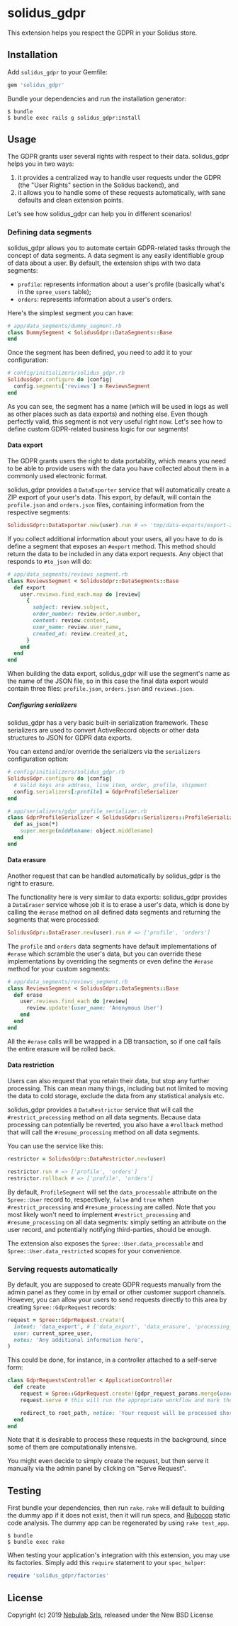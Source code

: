 # solidus_gdpr

This extension helps you respect the GDPR in your Solidus store.

## Installation

Add `solidus_gdpr` to your Gemfile:

```ruby
gem 'solidus_gdpr'
```

Bundle your dependencies and run the installation generator:

```shell
$ bundle
$ bundle exec rails g solidus_gdpr:install
```

## Usage

The GDPR grants user several rights with respect to their data. solidus_gdpr helps you in two ways:

1. it provides a centralized way to handle user requests under the GDPR (the "User Rights" section
   in the Solidus backend), and
2. it allows you to handle some of these requests automatically, with sane defaults and clean
   extension points.

Let's see how solidus_gdpr can help you in different scenarios!

### Defining data segments

solidus_gdpr allows you to automate certain GDPR-related tasks through the concept of data segments.
A data segment is any easily identifiable group of data about a user. By default, the extension
ships with two data segments:

- `profile`: represents information about a user's profile (basically what's in the `spree_users`
  table);
- `orders`: represents information about a user's orders.

Here's the simplest segment you can have:

```ruby
# app/data_segments/dummy_segment.rb
class DummySegment < SolidusGdpr::DataSegments::Base
end
```

Once the segment has been defined, you need to add it to your configuration:

```ruby
# config/initializers/solidus_gdpr.rb
SolidusGdpr.configure do |config|
  config.segments['reviews'] = ReviewsSegment
end
```

As you can see, the segment has a name (which will be used in logs as well as other places such as
data exports) and nothing else. Even though perfectly valid, this segment is not very useful right
now. Let's see how to define custom GDPR-related business logic for our segments! 

#### Data export

The GDPR grants users the right to data portability, which means you need to be able to provide
users with the data you have collected about them in a commonly used electronic format.

solidus_gdpr provides a `DataExporter` service that will automatically create a ZIP export of your
user's data. This export, by default, will contain the `profile.json` and `orders.json` files,
containing information from the respective segments:

```ruby
SolidusGdpr::DataExporter.new(user).run # => 'tmp/data-exports/export-2932723756.zip'
```

If you collect additional information about your users, all you have to do is define a segment that
exposes an `#export` method. This method should return the data to be included in any data export
requests. Any object that responds to `#to_json` will do:

```ruby
# app/data_segments/reviews_segment.rb
class ReviewsSegment < SolidusGdpr::DataSegments::Base
  def export
    user.reviews.find_each.map do |review|
      {
        subject: review.subject,
        order_number: review.order.number,
        content: review.content,
        user_name: review.user_name,
        created_at: review.created_at,
      }
    end
  end
end
```

When building the data export, solidus_gdpr will use the segment's name as the name of the JSON
file, so in this case the final data export would contain three files: `profile.json`, `orders.json`
and `reviews.json`.

##### Configuring serializers

solidus_gdpr has a very basic built-in serialization framework. These serializers are used to
convert ActiveRecord objects or other data structures to JSON for GDPR data exports.

You can extend and/or override the serializers via the `serializers` configuration option:

```ruby
# config/initializers/solidus_gdpr.rb
SolidusGdpr.configure do |config|
  # Valid keys are address, line_item, order, profile, shipment
  config.serializers[:profile] = GdprProfileSerializer 
end

# app/serializers/gdpr_profile_serializer.rb
class GdprProfileSerializer < SolidusGdpr::Serializers::ProfileSerializer
  def as_json(*)
    super.merge(middlename: object.middlename)
  end
end
```

#### Data erasure

Another request that can be handled automatically by solidus_gdpr is the right to erasure.

The functionality here is very similar to data exports: solidus_gdpr provides a `DataEraser` service
whose job it is to erase a user's data, which is done by calling the `#erase` method on all defined
data segments and returning the segments that were processed:

```ruby
SolidusGdpr::DataEraser.new(user).run # => ['profile', 'orders']
```

The `profile` and `orders` data segments have default implementations of `#erase` which scramble
the user's data, but you can override these implementations by overriding the segments or even
define the `#erase` method for your custom segments:

```ruby
# app/data_segments/reviews_segment.rb
class ReviewsSegment < SolidusGdpr::DataSegments::Base
  def erase
    user.reviews.find_each do |review|
      review.update!(user_name: 'Anonymous User')
    end
  end
end
```

All the `#erase` calls will be wrapped in a DB transaction, so if one call fails the entire erasure
will be rolled back.

#### Data restriction

Users can also request that you retain their data, but stop any further processing. This can mean
many things, including but not limited to moving the data to cold storage, exclude the data from
any statistical analysis etc.

solidus_gdpr provides a `DataRestrictor` service that will call the `#restrict_processing` method on
all data segments. Because data processing can potentially be reverted, you also have a `#rollback`
method that will call the `#resume_processing` method on all data segments.

You can use the service like this:

```ruby
restrictor = SolidusGdpr::DataRestrictor.new(user)

restrictor.run # => ['profile', 'orders']
restrictor.rollback # => ['profile', 'orders']
```

By default, `ProfileSegment` will set the `data_processable` attribute on the `Spree::User` record
to, respectively, `false` and `true` when `#restrict_processing` and `#resume_processing` are called.
Note that you most likely won't need to implement `#restrict_processing` and `#resume_processing` on
all data segments: simply setting an attribute on the user record, and potentially notifying
third-parties, should be enough.

The extension also exposes the `Spree::User.data_processable` and `Spree::User.data_restricted`
scopes for your convenience.

### Serving requests automatically

By default, you are supposed to create GDPR requests manually from the admin panel as they come in
by email or other customer support channels. However, you can allow your users to send requests
directly to this area by creating `Spree::GdprRequest` records:

```ruby
request = Spree::GdprRequest.create!(
  intent: 'data_export', # ['data_export', 'data_erasure', 'processing_restriction']
  user: current_spree_user,
  notes: 'Any additional information here',
)
```

This could be done, for instance, in a controller attached to a self-serve form:

```ruby
class GdprRequestsController < ApplicationController
  def create
    request = Spree::GdprRequest.create!(gdpr_request_params.merge(user: current_spree_user))
    request.serve # this will run the appropriate workflow and mark the request as served

    redirect_to root_path, notice: 'Your request will be processed shortly.'
  end
end
```

Note that it is desirable to process these requests in the background, since some of them are
computationally intensive.

You might even decide to simply create the request, but then serve it manually via the admin panel
by clicking on "Serve Request".

## Testing

First bundle your dependencies, then run `rake`. `rake` will default to building the dummy app if it
does not exist, then it will run specs, and [Rubocop](https://github.com/bbatsov/rubocop) static
code analysis. The dummy app can be regenerated by using `rake test_app`.

```shell
$ bundle
$ bundle exec rake
```

When testing your application's integration with this extension, you may use its factories. Simply
add this `require` statement to your `spec_helper`:

```ruby
require 'solidus_gdpr/factories'
```

## License

Copyright (c) 2019 [Nebulab Srls](https://nebulab.it), released under the New BSD License
